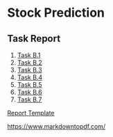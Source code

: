 # Stock Prediction

## Task Report

1. [Task B.1]()
2. [Task B.2]()
3. [Task B.3]()
4. [Task B.4]()
5. [Task B.5]()
6. [Task B.6]()
7. [Task B.7]()

[Report Template]()


https://www.markdowntopdf.com/
